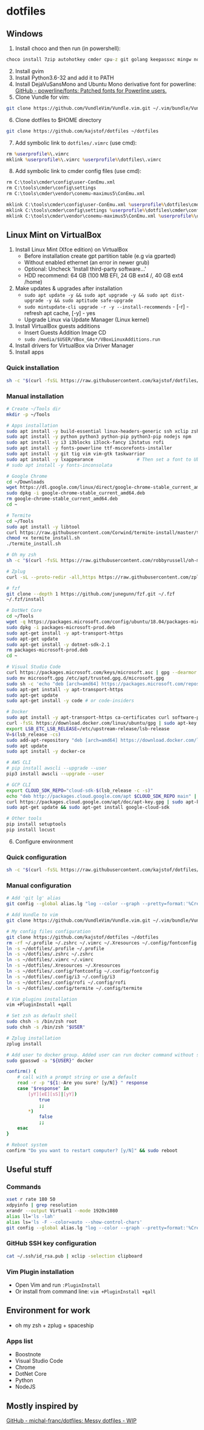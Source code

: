 # dotfiles

## Windows

1. Install choco and then run (in powershell):

```cmd
choco install 7zip autohotkey cmder cpu-z git golang keepassxc mingw nodejs python -y
```

2. Install gvim
3. Install Python3.6-32 and add it to PATH
4. Install DejaVuSansMono and Ubuntu Mono derivative font for powerline: [GitHub - powerline/fonts: Patched fonts for Powerline users.](https://github.com/powerline/fonts)
5. Clone Vundle for vim:

```sh
git clone https://github.com/VundleVim/Vundle.vim.git ~/.vim/bundle/Vundle.vim
```

6. Clone dotfiles to $HOME directory

```sh
git clone https://github.com/kajstof/dotfiles ~/dotfiles
```

7. Add symbolic link to `dotfiles/.vimrc` (use cmd):

```cmd
rm %userprofile%\.vimrc
mklink %userprofile%\.vimrc %userprofile%\dotfiles\.vimrc
```

8. Add symbolic link to cmder config files (use cmd):

```cmd
rm C:\tools\cmder\config\user-ConEmu.xml
rm C:\tools\cmder\config\settings
rm C:\tools\cmder\vendor\conemu-maximus5\ConEmu.xml

mklink C:\tools\cmder\config\user-ConEmu.xml %userprofile%\dotfiles\cmder\config\user-ConEmu.xml
mklink C:\tools\cmder\config\settings %userprofile%\dotfiles\cmder\config\settings
mklink C:\tools\cmder\vendor\conemu-maximus5\ConEmu.xml %userprofile%\dotfiles\cmder\vendor\conemu-maximus5\ConEmu.xml
```

## Linux Mint on VirtualBox

1. Install Linux Mint (Xfce edition) on VirtualBox
    - Before installation create gpt partition table (e.g via gparted)
    - Without enabled ethernet (an error in newer grub)
    - Optional: Uncheck 'Install third-party software...'
    - HDD recommend: 64 GB (100 MB EFI, 24 GB ext4 /, 40 GB ext4 /home)
2. Make updates & upgrades after installation
    - `sudo apt update -y && sudo apt upgrade -y && sudo apt dist-upgrade -y && sudo aptitude safe-upgrade`
    - `sudo mintupdate-cli upgrade -r -y --install-recommends` - [-r] - refresh apt cache, [-y] - yes
    - Upgrade Linux via Update Manager (Linux kernel)
3. Install VirtualBox guests additions
    - Insert Guests Addition Image CD
    - `sudo /media/$USER/VBox_GAs*/VBoxLinuxAdditions.run`
4. Install drivers for VirtualBox via Driver Manager
5. Install apps

### Quick installation

```sh
sh -c "$(curl -fsSL https://raw.githubusercontent.com/kajstof/dotfiles/master/install.sh)"
```

### Manual installation

```sh
# Create ~/Tools dir
mkdir -p ~/Tools

# Apps installation
sudo apt install -y build-essential linux-headers-generic ssh xclip zsh
sudo apt install -y python python3 python-pip python3-pip nodejs npm
sudo apt install -y i3 i3blocks i3lock-fancy i3status rofi
sudo apt install -y fonts-powerline ttf-mscorefonts-installer
sudo apt install -y git tig vim vim-gtk taskwarrior
sudo apt install -y lxappearance                # Then set a font to Ubuntu Regular 9
# sudo apt install -y fonts-inconsolata

# Google Chrome
cd ~/Downloads
wget https://dl.google.com/linux/direct/google-chrome-stable_current_amd64.deb
sudo dpkg -i google-chrome-stable_current_amd64.deb
rm google-chrome-stable_current_amd64.deb
cd ~

# Termite
cd ~/Tools
sudo apt install -y libtool
curl https://raw.githubusercontent.com/Corwind/termite-install/master/termite-install.sh > termite_install.sh
chmod +x termite_install.sh
./termite_install.sh

# Oh my zsh
sh -c "$(curl -fsSL https://raw.githubusercontent.com/robbyrussell/oh-my-zsh/master/tools/install.sh)"

# Zplug
curl -sL --proto-redir -all,https https://raw.githubusercontent.com/zplug/installer/master/installer.zsh | zsh

# fzf
git clone --depth 1 https://github.com/junegunn/fzf.git ~/.fzf
~/.fzf/install

# DotNet Core
cd ~/Tools
wget -q https://packages.microsoft.com/config/ubuntu/18.04/packages-microsoft-prod.deb
sudo dpkg -i packages-microsoft-prod.deb
sudo apt-get install -y apt-transport-https
sudo apt-get update
sudo apt-get install -y dotnet-sdk-2.1
rm packages-microsoft-prod.deb
cd ~

# Visual Studio Code
curl https://packages.microsoft.com/keys/microsoft.asc | gpg --dearmor > microsoft.gpg
sudo mv microsoft.gpg /etc/apt/trusted.gpg.d/microsoft.gpg
sudo sh -c 'echo "deb [arch=amd64] https://packages.microsoft.com/repos/vscode stable main" > /etc/apt/sources.list.d/vscode.list'
sudo apt-get install -y apt-transport-https
sudo apt-get update
sudo apt-get install -y code # or code-insiders

# Docker
sudo apt install -y apt-transport-https ca-certificates curl software-properties-common
curl -fsSL https://download.docker.com/linux/ubuntu/gpg | sudo apt-key add -
export LSB_ETC_LSB_RELEASE=/etc/upstream-release/lsb-release
V=$(lsb_release -cs)
sudo add-apt-repository "deb [arch=amd64] https://download.docker.com/linux/ubuntu ${V} stable"
sudo apt update
sudo apt install -y docker-ce

# AWS CLI
# pip install awscli --upgrade --user
pip3 install awscli --upgrade --user

# GCP CLI
export CLOUD_SDK_REPO="cloud-sdk-$(lsb_release -c -s)"
echo "deb http://packages.cloud.google.com/apt $CLOUD_SDK_REPO main" | sudo tee -a /etc/apt/sources.list.d/google-cloud-sdk.list
curl https://packages.cloud.google.com/apt/doc/apt-key.gpg | sudo apt-key add -
sudo apt-get update && sudo apt-get install google-cloud-sdk

# Other tools
pip install setuptools
pip install locust
```

6. Configure environment

### Quick configuration

```sh
sh -c "$(curl -fsSL https://raw.githubusercontent.com/kajstof/dotfiles/master/configure.sh)"
```

### Manual configuration

```sh
# Add 'git lg' alias
git config --global alias.lg "log --color --graph --pretty=format:'%Cred%h%Creset -%C(yellow)%d%Creset %s %Cgreen(%cr) %C(bold blue)<%an>%Creset' --abbrev-commit"

# Add Vundle to vim
git clone https://github.com/VundleVim/Vundle.vim.git ~/.vim/bundle/Vundle.vim

# My config files configuration
git clone https://github.com/kajstof/dotfiles ~/dotfiles
rm -rf ~/.profile ~/.zshrc ~/.vimrc ~/.Xresources ~/.config/fontconfig ~/.config/i3 ~/.config/rofi ~/.config/termite
ln -s ~/dotfiles/.profile ~/.profile
ln -s ~/dotfiles/.zshrc ~/.zshrc
ln -s ~/dotfiles/.vimrc ~/.vimrc
ln -s ~/dotfiles/.Xresources ~/.Xresources
ln -s ~/dotfiles/.config/fontconfig ~/.config/fontconfig
ln -s ~/dotfiles/.config/i3 ~/.config/i3
ln -s ~/dotfiles/.config/rofi ~/.config/rofi
ln -s ~/dotfiles/.config/termite ~/.config/termite

# Vim plugins installation
vim +PluginInstall +qall

# Set zsh as default shell
sudo chsh -s /bin/zsh root
sudo chsh -s /bin/zsh "$USER"

# Zplug installation
zplug install

# Add user to docker group. Added user can run docker command without sudo command
sudo gpasswd -a "${USER}" docker

confirm() {
    # call with a prompt string or use a default
    read -r -p "${1:-Are you sure? [y/N]} " response
    case "$response" in
        [yY][eE][sS]|[yY])
            true
            ;;
        *)
            false
            ;;
    esac
}

# Reboot system
confirm "Do you want to restart computer? [y/N]" && sudo reboot
```

## Useful stuff

### Commands

```sh
xset r rate 180 50
xdpyinfo | grep resolution
xrandr --output Virtual1 --mode 1920x1080
alias ll='ls -lah'
alias ls='ls -F --color=auto --show-control-chars'
git config --global alias.lg "log --color --graph --pretty=format:'%Cred%h%Creset -%C(yellow)%d%Creset %s %Cgreen(%cr) %C(bold blue)<%an>%Creset' --abbrev-commit"
```

### GitHub SSH key configuration

```sh
cat ~/.ssh/id_rsa.pub | xclip -selection clipboard
```

### Vim Plugin installation

- Open Vim and run `:PluginInstall`
- Or install from command line: `vim +PluginInstall +qall`

## Environment for work

- oh my zsh + zplug + spaceship

### Apps list

- Boostnote
- Visual Studio Code
- Chrome
- DotNet Core
- Python
- NodeJS

## Mostly inspired by

[GitHub - michal-franc/dotfiles: Messy dotfiles - WIP](https://github.com/michal-franc/dotfiles)
